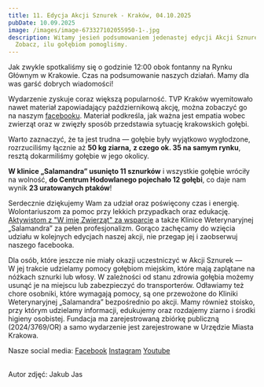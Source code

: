 ```yaml
---
title: 11. Edycja Akcji Sznurek - Kraków, 04.10.2025
pubDate: 10.09.2025
image: /images/image-673327102055950-1-.jpg
description: Witamy jesień podsumowaniem jedenastej edycji Akcji Sznurek!
  Zobacz, ilu gołębiom pomogliśmy.
---
```

Jak zwykle spotkaliśmy się o godzinie 12:00 obok fontanny na Rynku Głównym w Krakowie. Czas na podsumowanie naszych działań. Mamy dla was garść dobrych wiadomości!

Wydarzenie zyskuje coraz większą popularność. TVP Kraków wyemitowało nawet materiał zapowiadający październikową akcję, można zobaczyć go na naszym [facebooku](https://www.facebook.com/share/v/1BYdkQc44R/). Materiał podkreśla, jak ważna jest empatia wobec zwierząt oraz w zwięzły sposób przedstawia sytuację krakowskich gołębi. 

Warto zaznaczyć, że ta jest trudna —  gołębie były wyjątkowo wygłodzone, rozrzuciliśmy łącznie aż **50 kg ziarna,** **z czego ok. 35 na samym rynku**, resztą dokarmiliśmy gołębie w jego okolicy. 

**W klinice „Salamandra” usunięto 11 sznurków** i wszystkie gołębie wróciły na wolność, 
**do Centrum Hodowlanego pojechało 12 gołębi**, co daje nam wynik **23 uratowanych ptaków**!

Serdecznie dziękujemy Wam za udział oraz poświęcony czas i energię. Wolontariuszom za pomoc przy lekkich przypadkach oraz edukację. [Aktywistom z "W imię Zwierząt" za wsparcie](https://www.facebook.com/reel/24472734785762431) a także Klinice Weterynaryjnej „Salamandra” za pełen profesjonalizm. Gorąco zachęcamy do wzięcia udziału w kolejnych edycjach naszej akcji, nie przegap jej i zaobserwuj naszego facebooka.

Dla osób, które jeszcze nie miały okazji uczestniczyć w Akcji Sznurek — \
W jej trakcie udzielamy pomocy gołębiom miejskim, które mają zaplątane na nóżkach sznurki lub włosy. W zależności od stanu zdrowia gołębia możemy usunąć je na miejscu lub zabezpieczyć do transporterów. Odławiamy też chore osobniki, które wymagają pomocy, są one przewożone do Kliniki Weterynaryjnej „Salamandra” bezpośrednio po akcji. Mamy również stoisko, przy którym udzielamy informacji, edukujemy oraz rozdajemy ziarno i środki higieny osobistej. Fundacja ma zarejestrowaną zbiórkę publiczną (2024/3769/OR) a samo wydarzenie jest zarejestrowane w Urzędzie Miasta Krakowa.

Nasze social media: 
[Facebook](https://www.facebook.com/chatkagolebia) 
[Instagram](<>)
[Youtube](<>)

\
Autor zdjęć: Jakub Jas
